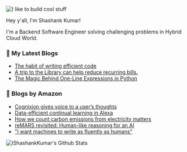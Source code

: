 ![I like to build cool stuff](https://res.cloudinary.com/dt8g3rhcy/image/upload/v1595929574/i_like_to_build_cool_shit._1_nzbwjh.png)

Hey y'all, I'm Shashank Kumar! 

I'm a Backend Software Engineer solving challenging problems in Hybrid Cloud World.

### 📕 My Latest Blogs
<!-- BLOG-POST-LIST:START -->
- [The habit of writing efficient code](https://medium.com/@ishashankkumar/the-habit-of-writing-efficient-code-153b05f04269?source=rss-d24dda280d5f------2)
- [A trip to the Library can help reduce recurring bills.](https://medium.com/swlh/a-trip-to-the-library-can-help-reduce-recurring-bills-23bca495cdf5?source=rss-d24dda280d5f------2)
- [The Magic Behind One-Line Expressions in Python](https://medium.com/swlh/the-magic-behind-one-line-expressions-in-python-816c10180c5c?source=rss-d24dda280d5f------2)
<!-- BLOG-POST-LIST:END -->

### 📕 Blogs by Amazon
<!-- AMAZON-BLOG-POST-LIST:START -->
- [Cognixion gives voice to a user’s thoughts](https://www.amazon.science/latest-news/cognixion-gives-voice-to-a-users-thoughts)
- [Data-efficient continual learning in Alexa](https://www.amazon.science/blog/data-efficient-continual-learning-in-alexa)
- [How we count carbon emissions from electricity matters](https://www.amazon.science/blog/how-we-count-carbon-emissions-from-electricity-matters)
- [reMARS revisited: Human-like reasoning for an AI](https://www.amazon.science/latest-news/remars-revisited-human-like-reasoning-for-an-ai)
- [&quot;I want machines to write as fluently as humans&quot;](https://www.amazon.science/working-at-amazon/amazon-machine-learning-fellow-jiao-sun-text-generation)
<!-- AMAZON-BLOG-POST-LIST:END -->



<img align="center" alt="iShashankKumar's Github Stats" src="https://github-readme-stats.vercel.app/api?username=ishashankkumar&show_icons=true&hide_border=true" />
